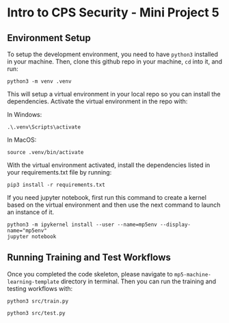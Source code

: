 # Intro to CPS Security - Mini Project 5

## Environment Setup
To setup the development environment, you need to have `python3` installed in your machine. Then, clone this github repo in your machine, `cd` into it, and run:

```
python3 -m venv .venv
```

This will setup a virtual environment in your local repo so you can install the dependencies. Activate the virtual environment in the repo with:

In Windows:
``` 
.\.venv\Scripts\activate
```

In MacOS:
```
source .venv/bin/activate
```

With the virtual environment activated, install the dependencies listed in your requirements.txt file by running:

```
pip3 install -r requirements.txt
```

If you need jupyter notebook, first run this command to create a kernel based on the virtual environment and then use the next command to launch an instance of it.
```
python3 -m ipykernel install --user --name=mp5env --display-name="mp5env"
jupyter notebook
```

## Running Training and Test Workflows
Once you completed the code skeleton, please navigate to `mp5-machine-learning-template` directory in terminal. Then you can run the training and testing workflows with:

```
python3 src/train.py

python3 src/test.py
```
